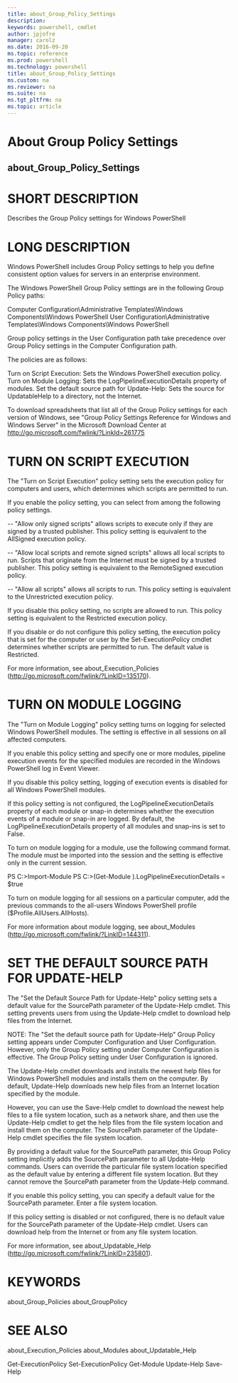 ```yaml
---
title: about_Group_Policy_Settings
description: 
keywords: powershell, cmdlet
author: jpjofre
manager: carolz
ms.date: 2016-09-20
ms.topic: reference
ms.prod: powershell
ms.technology: powershell
title: about_Group_Policy_Settings
ms.custom: na
ms.reviewer: na
ms.suite: na
ms.tgt_pltfrm: na
ms.topic: article
---
```

# About Group Policy Settings
## about_Group_Policy_Settings


# SHORT DESCRIPTION

Describes the Group Policy settings for Windows PowerShell

# LONG DESCRIPTION


Windows PowerShell includes Group Policy settings to help you define
consistent option values for servers in an enterprise environment.

The Windows PowerShell Group Policy settings are in the following
Group Policy paths:

Computer Configuration\Administrative Templates\Windows Components\Windows PowerShell
User Configuration\Administrative Templates\Windows Components\Windows PowerShell

Group policy settings in the User Configuration path take precedence
over Group Policy settings in the Computer Configuration path.

The policies are as follows:

Turn on Script Execution:  Sets the Windows PowerShell execution
policy.
Turn on Module Logging:    Sets the LogPipelineExecutionDetails
property of modules.
Set the default source path for Update-Help:
Sets the source for UpdatableHelp to
a directory, not the Internet.

To download spreadsheets that list all of the Group Policy settings for
each version of Windows, see "Group Policy Settings Reference for Windows
and Windows Server" in the Microsoft Download Center at
http://go.microsoft.com/fwlink/?LinkId=261775

# TURN ON SCRIPT EXECUTION

The "Turn on Script Execution" policy setting sets the execution policy
for computers and users, which determines which scripts are permitted to
run.

If you enable the policy setting, you can select from among the following
policy settings.

-- "Allow only signed scripts" allows scripts to execute only if they
are signed by a trusted publisher. This policy setting is equivalent
to the AllSigned execution policy.

-- "Allow local scripts and remote signed scripts" allows all local
scripts to run. Scripts that originate from the Internet must be
signed by a trusted publisher. This policy setting is equivalent
to the RemoteSigned execution policy.

-- "Allow all scripts" allows all scripts to run. This policy
setting is equivalent to the Unrestricted execution policy.

If you disable this policy setting, no scripts are allowed to run.
This policy setting is equivalent to the Restricted execution policy.

If you disable or do not configure this policy setting, the execution
policy that is set for the computer or user by the Set-ExecutionPolicy
cmdlet determines whether scripts  are permitted to run. The default
value is Restricted.

For more information, see about_Execution_Policies
(http://go.microsoft.com/fwlink/?LinkID=135170).

# TURN ON MODULE LOGGING

The "Turn on Module Logging" policy setting turns on logging for
selected Windows PowerShell modules. The setting is effective in
all sessions on all affected computers.

If you enable this policy setting and specify one or more modules,
pipeline execution events for the specified modules are recorded in
the Windows PowerShell log in Event Viewer.

If you disable this policy setting, logging of execution events is
disabled for all Windows PowerShell modules.

If this policy setting is not configured, the LogPipelineExecutionDetails
property of each module or snap-in determines whether the execution
events of a module or snap-in are logged. By default, the
LogPipelineExecutionDetails property of all modules and snap-ins is set
to False.

To turn on module logging for a module, use the following command format.
The module must be imported into the session and the setting is effective
only in the current session.

PS C:>Import-Module <Module-Name>
PS C:>(Get-Module <Module-Name>).LogPipelineExecutionDetails = $true

To turn on module logging for all sessions on a particular computer,
add the previous commands to the all-users Windows PowerShell profile
($Profile.AllUsers.AllHosts).

For more information about module logging, see about_Modules
(http://go.microsoft.com/fwlink/?LinkID=144311).

# SET THE DEFAULT SOURCE PATH FOR UPDATE-HELP

The "Set the Default Source Path for Update-Help" policy setting sets a
default value for the SourcePath parameter of the Update-Help cmdlet.
This setting prevents users from using the Update-Help cmdlet to download
help files from the Internet.

NOTE: The "Set the default source path for Update-Help" Group
Policy setting appears under Computer Configuration and
User Configuration. However, only the Group Policy setting
under Computer Configuration is effective. The Group Policy
setting under User Configuration is ignored.

The Update-Help cmdlet downloads and installs the newest help files for
Windows PowerShell modules and installs them on the computer. By default,
Update-Help downloads new help files from an Internet location specified
by the module.

However, you can use the Save-Help cmdlet to download the newest help
files to a file system location, such as a network share, and then use
the Update-Help cmdlet to get the help files from the file system
location and install them on the computer. The SourcePath parameter of
the Update-Help cmdlet specifies the file system location.

By providing a default value for the SourcePath parameter, this Group
Policy setting implicitly adds the SourcePath parameter to all Update-Help
commands. Users can override the particular file system location specified
as the default value by entering a different file system location. But they
cannot remove the SourcePath parameter from the Update-Help command.

If you enable this policy setting, you can specify a default value for the
SourcePath parameter. Enter a file system location.

If this policy setting is disabled or not configured,  there is no
default value for the SourcePath parameter of the Update-Help cmdlet.
Users can download help from the Internet or from any file system
location.

For more information, see about_Updatable_Help
(http://go.microsoft.com/fwlink/?LinkID=235801).

# KEYWORDS

about_Group_Policies
about_GroupPolicy

# SEE ALSO

about_Execution_Policies
about_Modules
about_Updatable_Help

Get-ExecutionPolicy
Set-ExecutionPolicy
Get-Module
Update-Help
Save-Help

